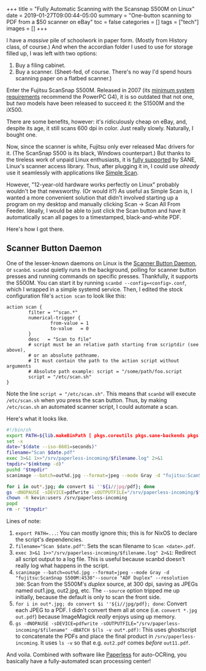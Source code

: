 +++
title = "Fully Automatic Scanning with the Scansnap S500M on Linux"
date = 2019-01-27T09:00:44-05:00
summary =  "One-button scanning to PDF from a $50 scanner on eBay"
toc = false
categories = []
tags = ["tech"]
images = []
+++

I have a _massive_ pile of schoolwork in paper form. (Mostly from History class, of course.) And when the accordian folder I used to use for storage filled up, I was left with two options:

1. Buy a filing cabinet.
2. Buy a scanner. (Sheet-fed, of course. There's no way I'd spend hours scanning paper on a flatbed scanner.)

Enter the Fujitsu ScanSnap S500M. Released in 2007 (its [minimum system requirements](http://www.fujitsu.com/us/products/computing/peripheral/scanners/product/eol/s500m/) recommend the PowerPC G4), it is so outdated that not one, but _two_ models have been released to succeed it: the S1500M and the iX500.

There are some benefits, however: it's ridiculously cheap on eBay, and, despite its age, it still scans 600 dpi in color. Just really slowly. Naturally, I bought one.

Now, since the scanner is white, Fujitsu only ever released Mac drivers for it. (The ScanSnap S500 is its black, Windows counterpart.) But thanks to the tireless work of unpaid Linux enthusiasts, it is [fully supported](http://www.sane-project.org/sane-mfgs.html#Z-FUJITSU) by SANE, Linux's scanner access library. Thus, after plugging it in, I could use _already_ use it seamlessly with applications like [Simple Scan](https://gitlab.gnome.org/GNOME/simple-scan).

However, "12-year-old hardware works perfectly on Linux" probably wouldn't be that newsworthy. (Or would it?) As useful as Simple Scan is, I wanted a more convenient solution that didn't involved starting up a program on my desktop and manually clicking Scan -> Scan All From Feeder. Ideally, I would be able to just click the Scan button and have it automatically scan all pages to a timestamped, black-and-white PDF.

Here's how I got there.

## Scanner Button Daemon

One of the lesser-known daemons on Linux is the [Scanner Button Daemon](https://wiki.archlinux.org/index.php/Scanner_Button_Daemon), or `scanbd`. `scanbd` quietly runs in the background, polling for scanner button presses and running commands on specific presses. Thankfully, it supports the S500M. You can start it by running `scanbd --config=<config>.conf`, which I wrapped in a simple systemd service. Then, I edited the stock configuration file's `action scan` to look like this:

```
action scan {
        filter = "^scan.*"
        numerical-trigger {
                from-value = 1
                to-value   = 0
        }
        desc   = "Scan to file"
        # script must be an relative path starting from scriptdir (see above),
        # or an absolute pathname.
        # It must contain the path to the action script without arguments
        # Absolute path example: script = "/some/path/foo.script
        script = "/etc/scan.sh"
}
```

Note the line `script = "/etc/scan.sh"`. This means that `scanbd` will execute `/etc/scan.sh` when you press the scan button. Thus, by making `/etc/scan.sh` an automated scanner script, I could automate a scan.

Here's what it looks like.

```bash
#!/bin/sh
export PATH=${lib.makeBinPath [ pkgs.coreutils pkgs.sane-backends pkgs.imagemagickpkgs.ghostscript ]}
set -x
date="$(date --iso-8601=seconds)"
filename="Scan $date.pdf"
exec 3>&1 1>>"/srv/paperless-incoming/$filename.log" 2>&1
tmpdir="$(mktemp -d)"
pushd "$tmpdir"
scanimage --batch=out%d.jpg --format=jpeg --mode Gray -d "fujitsu:ScanSnap S500M:4530"--source "ADF Duplex" --resolution 300

for i in out*.jpg; do convert $i ''${i//jpg/pdf}; done
gs -dNOPAUSE -sDEVICE=pdfwrite -sOUTPUTFILE="/srv/paperless-incoming/$filename" -dBATCH`ls -v out*.pdf`
chown -R kevin:users /srv/paperless-incoming
popd
rm -r "$tmpdir"
```

Lines of note:

1. `export PATH=...`: You can mostly ignore this; this is for NixOS to declare the script's dependencies.
2. `filename="Scan $date.pdf"`: Sets the scan filename to `Scan <date>.pdf`.
3. `exec 3>&1 1>>"/srv/paperless-incoming/$filename.log" 2>&1`: Redirect all script output to a log file. This is useful because scanbd doesn't really log what happens in the script.
4. `scanimage --batch=out%d.jpg --format=jpeg --mode Gray -d "fujitsu:ScanSnap S500M:4530"--source "ADF Duplex" --resolution 300`: Scan from the S500M's _duplex_ source, at 300 dpi, saving as JPEGs named out1.jpg, out2.jpg, etc. The `--source` option tripped me up initially, because the default is only to scan the front side.
5. `for i in out*.jpg; do convert $i ''${i//jpg/pdf}; done`: Convert each JPEG to a PDF. I didn't convert them all at once (i.e. `convert *.jpg out.pdf`) because ImageMagick _really_ enjoys using up memory.
6. `gs -dNOPAUSE -sDEVICE=pdfwrite -sOUTPUTFILE="/srv/paperless-incoming/$filename" -dBATCH $(ls -v out*.pdf)`: This uses ghostscript to concatenate the PDFs and place the final product in `/srv/paperless-incoming`. It uses `ls -v` so that e.g. `out2.pdf` comes _before_ `out11.pdf`.

And voila. Combined with software like [Paperless](https://github.com/danielquinn/paperless) for auto-OCRing, you basically have a fully-automated scan processing center!
